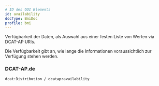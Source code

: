 ```yaml
---
# ID des GUI Elements
id: availability
docType: BmiDoc
profile: bmi
---
```


Verfügbarkeit der Daten, als Auswahl aus einer festen Liste von Werten via DCAT-AP URIs.

Die Verfügbarkeit gibt an, wie lange die Informationen voraussichtlich zur Verfügung stehen werden.

### DCAT-AP.de
`dcat:Distribution / dcatap:availability`
